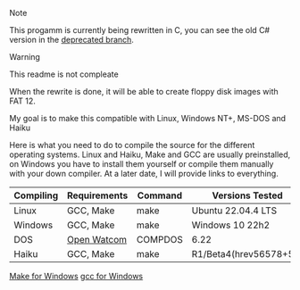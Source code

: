 > [!NOTE]
> This progamm is currently being rewritten in C, you can see the old C# version in the [deprecated branch](https://github.com/RLH-2110/ImgEdit/tree/deprecated).

> [!WARNING]
> This readme is not compleate


When the rewrite is done, it will be able to create floppy disk images with FAT 12.

My goal is to make this compatible with Linux, Windows NT+, MS-DOS and Haiku

Here is what you need to do to compile the source for the different operating systems.
Linux and Haiku, Make and GCC are usually preinstalled, on Windows you have to install them yourself or compile them manually with your down compiler. At a later date, I will provide links to everything.
<table><thead><tr><th>Compiling</th><th>Requirements</th><th>Command</th><th>Versions Tested</th></tr></thead><tbody><tr><td>Linux</td><td>GCC, Make</td><td>make</td><td>Ubuntu 22.04.4 LTS</td></tr><tr><td>Windows<br></td><td>GCC, Make<br></td><td>make<br></td><td>Windows 10 22h2</td></tr><tr><td>DOS</td><td><a href="https://github.com/open-watcom/open-watcom-v2">Open Watcom</a></td><td>COMPDOS</td><td>6.22</td></tr><tr><td>Haiku</td><td>GCC, Make</td><td>make</td><td>R1/Beta4(hrev56578+59)</td></tr></tbody></table>

[Make for Windows](https://gnuwin32.sourceforge.net/packages/make.htm)
[gcc for Windows](https://www.mingw-w64.org/)
